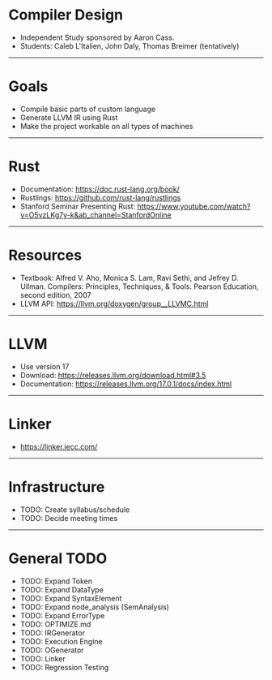 # Compiler Design
- Independent Study sponsored by Aaron Cass.
- Students: Caleb L'Italien, John Daly, Thomas Breimer (tentatively)
------------------------------------
# Goals
- Compile basic parts of custom language
- Generate LLVM IR using Rust
- Make the project workable on all types of machines
------------------------------------
# Rust
- Documentation: https://doc.rust-lang.org/book/
- Rustlings: https://github.com/rust-lang/rustlings
- Stanford Seminar Presenting Rust: https://www.youtube.com/watch?v=O5vzLKg7y-k&ab_channel=StanfordOnline
------------------------------------
# Resources
 - Textbook: Alfred V. Aho, Monica S. Lam, Ravi Sethi, and Jefrey D. Ullman. Compilers: Principles, Techniques, & Tools. Pearson Education, second edition, 2007
 - LLVM API: https://llvm.org/doxygen/group__LLVMC.html
------------------------------------
# LLVM
- Use version 17
- Download: https://releases.llvm.org/download.html#3.5
- Documentation: https://releases.llvm.org/17.0.1/docs/index.html
------------------------------------
# Linker
- https://linker.iecc.com/
------------------------------------
# Infrastructure
- TODO: Create syllabus/schedule
- TODO: Decide meeting times
------------------------------------
# General TODO
- TODO: Expand Token
- TODO: Expand DataType
- TODO: Expand SyntaxElement
- TODO: Expand node_analysis (SemAnalysis)
- TODO: Expand ErrorType
- TODO: OPTIMIZE.md
- TODO: IRGenerator
- TODO: Execution Engine
- TODO: OGenerator
- TODO: Linker
- TODO: Regression Testing
